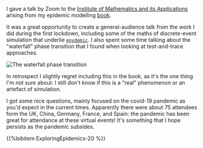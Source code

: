 <!--
.. title: A talk on "Exploring epidemic spreading using network models"
.. slug: ima-talk
.. date: 2020-12-19 09:10:00 UTC
.. tags: news, talk, complex networks
.. category: research
.. previewimage: /images/posts/20201219-waterfall.png
.. link: 
.. description: 
.. type: text
-->

I gave a talk by Zoom to the [Institute of Mathematics and its Applications](https://ima.org.uk)
arising from my epidemic modelling [book](/writing/em-book/).

<!-- TEASER_END -->

It was a great opportunity to create a general-audience talk from the
work I did during the first lockdown, including some of the maths of
discrete-event simulation that underlie [``epydemic``](/development/epydemic/).
I also spent some time talking about the "waterfall" phase transition
that I found when looking at test-and-trace approaches.

![The waterfall phase transition](/images/posts/20201218-waterfall.png)

In retrospect I slightly regret including this in the book, as it's
the one thing I'm not *sure* about: I still don't know if this is a
"real" phenomenon or an artefact of simulation. 

I got some nice questions, mainly focused on the covid-19 pandemic as
you'd expect in the current times. Apparently there were about 75
attendees form the UK, China, Germany, France, and Spain: the pandemic
has been great for attendance at these virtual events! It's something
that I hope persists as the pandemic subsides. 

{{%bibitem ExploringEpidemics-20 %}}
